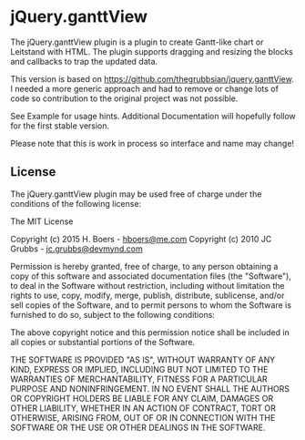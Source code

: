 jQuery.ganttView
================

The jQuery.ganttView plugin is a plugin to create Gantt-like chart or
Leitstand with HTML. The plugin supports dragging and resizing the blocks
and callbacks to trap the updated data.

This version is based on https://github.com/thegrubbsian/jquery.ganttView.
I needed a more generic approach and had to remove or change lots of code so
contribution to the original project was not possible.

See Example for usage hints. Additional Documentation will hopefully follow
for the first stable version.

Please note that this is work in process so interface and name may change!

License
-------
The jQuery.ganttView plugin may be used free of charge under the conditions
of the following license:

The MIT License

Copyright (c) 2015 H. Boers - hboers@me.com
Copyright (c) 2010 JC Grubbs - jc.grubbs@devmynd.com

Permission is hereby granted, free of charge, to any person obtaining a copy
of this software and associated documentation files (the "Software"), to deal
in the Software without restriction, including without limitation the rights
to use, copy, modify, merge, publish, distribute, sublicense, and/or sell
copies of the Software, and to permit persons to whom the Software is
furnished to do so, subject to the following conditions:

The above copyright notice and this permission notice shall be included in
all copies or substantial portions of the Software.

THE SOFTWARE IS PROVIDED "AS IS", WITHOUT WARRANTY OF ANY KIND, EXPRESS OR
IMPLIED, INCLUDING BUT NOT LIMITED TO THE WARRANTIES OF MERCHANTABILITY,
FITNESS FOR A PARTICULAR PURPOSE AND NONINFRINGEMENT. IN NO EVENT SHALL THE
AUTHORS OR COPYRIGHT HOLDERS BE LIABLE FOR ANY CLAIM, DAMAGES OR OTHER
LIABILITY, WHETHER IN AN ACTION OF CONTRACT, TORT OR OTHERWISE, ARISING FROM,
OUT OF OR IN CONNECTION WITH THE SOFTWARE OR THE USE OR OTHER DEALINGS IN
THE SOFTWARE.
